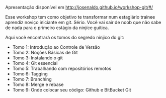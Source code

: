 Apresentação disponível em http://josenaldo.github.io/workshop-git/#/

Esse workshop tem como objetivo te transformar num estagiário trainee aprendiz noviço iniciante em git. Sério. Você vai sair de noob que não sabe de nada para o primeiro estágio da ninjíce guítica.

Aqui você encontrará os tomos do segredo nínjico do git:

-	Tomo 1: Introdução ao Controle de Versão
-	Tomo 2: Noções Básicas de Git
-	Tomo 3: Instalando o git
-	Tomo 4: Git essencial
-	Tomo 5: Trabalhando com repositórios remotos
-	Tomo 6: Tagging
-	Tomo 7: Branching
-	Tomo 8: Merge e rebase
-	Tomo 9: Onde colocar seu código: Github e BitBucket Git
